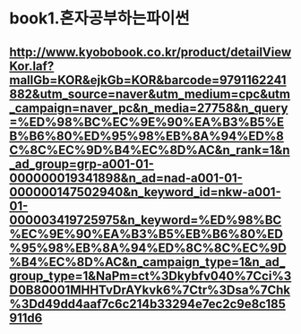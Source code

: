 # book1.혼자공부하는파이썬

## http://www.kyobobook.co.kr/product/detailViewKor.laf?mallGb=KOR&ejkGb=KOR&barcode=9791162241882&utm_source=naver&utm_medium=cpc&utm_campaign=naver_pc&n_media=27758&n_query=%ED%98%BC%EC%9E%90%EA%B3%B5%EB%B6%80%ED%95%98%EB%8A%94%ED%8C%8C%EC%9D%B4%EC%8D%AC&n_rank=1&n_ad_group=grp-a001-01-000000019341898&n_ad=nad-a001-01-000000147502940&n_keyword_id=nkw-a001-01-000003419725975&n_keyword=%ED%98%BC%EC%9E%90%EA%B3%B5%EB%B6%80%ED%95%98%EB%8A%94%ED%8C%8C%EC%9D%B4%EC%8D%AC&n_campaign_type=1&n_ad_group_type=1&NaPm=ct%3Dkybfv040%7Cci%3D0B80001MHHTvDrAYkvk6%7Ctr%3Dsa%7Chk%3Dd49dd4aaf7c6c214b33294e7ec2c9e8c185911d6